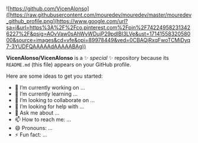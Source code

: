 ![https://github.com/VicenAlonso]([https://raw.githubusercontent.com/mouredev/mouredev/master/mouredev_github_profile.png](https://www.google.com/url?sa=i&url=https%3A%2F%2Fco.pinterest.com%2Fpin%2F742249582313426227%2F&psig=AOvVaw0sAhWyWDujP29pdIBI3LVe&ust=1714155832058000&source=images&cd=vfe&opi=89978449&ved=0CBAQjRxqFwoTCMiDyq7-3YUDFQAAAAAdAAAAABAg))

**VicenAlonso/VicenAlonso** is a ✨ _special_ ✨ repository because its `README.md` (this file) appears on your GitHub profile.

Here are some ideas to get you started:

- 🔭 I’m currently working on ...
- 🌱 I’m currently learning ...
- 👯 I’m looking to collaborate on ...
- 🤔 I’m looking for help with ...
- 💬 Ask me about ...
- 📫 How to reach me: ...
- 😄 Pronouns: ...
- ⚡ Fun fact: ...

